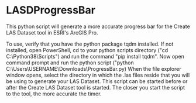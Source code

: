 # LASDProgressBar
This python script will generate a more accurate progress bar for the Create LAS Dataset tool in ESRI's ArcGIS Pro.


To use, verify that you have the python package tqdm installed. 
If not installed, open PowerShell, cd to your python scripts directory ("cd C:\Python38\Scripts") and run the command "pip install tqdm".
Now open command prompt and run the python script ("python C:\Users\USERNAME\Downloads\ProgressBar.py)
When the file explorer window opens, select the directory in which the .las files reside that you will be using to generate your LAS Dataset.
This script can be started before or after the Create LAS Dataset tool is started. The closer you start the script to the tool, the more accurate the timer.
